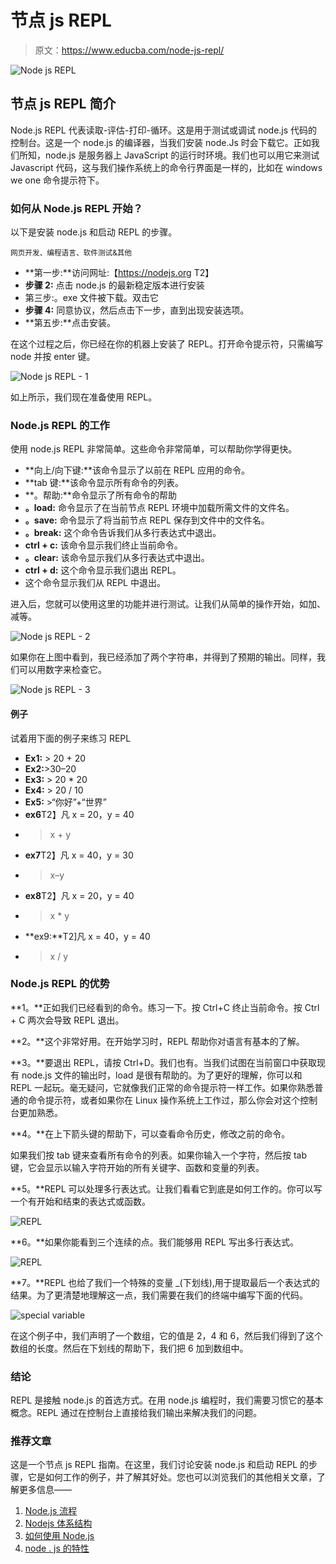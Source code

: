 # 节点 js REPL

> 原文：<https://www.educba.com/node-js-repl/>

![Node js REPL](img/f15eaf89218946c6debce9fbff9142d1.png)



## 节点 js REPL 简介

Node.js REPL 代表读取-评估-打印-循环。这是用于测试或调试 node.js 代码的控制台。这是一个 node.js 的编译器，当我们安装 node.Js 时会下载它。正如我们所知，node.js 是服务器上 JavaScript 的运行时环境。我们也可以用它来测试 Javascript 代码，这与我们操作系统上的命令行界面是一样的，比如在 windows we one 命令提示符下。

### 如何从 Node.js REPL 开始？

以下是安装 node.js 和启动 REPL 的步骤。

<small>网页开发、编程语言、软件测试&其他</small>

*   **第一步:**访问网址:【https://nodejs.org T2】
*   **步骤 2:** 点击 node.js 的最新稳定版本进行安装
*   第三步:。exe 文件被下载。双击它
*   **步骤 4:** 同意协议，然后点击下一步，直到出现安装选项。
*   **第五步:**点击安装。

在这个过程之后，你已经在你的机器上安装了 REPL。打开命令提示符，只需编写 node 并按 enter 键。

![Node js REPL - 1](img/0fdd41a4a14c0472346e38b56ee554a5.png)



如上所示，我们现在准备使用 REPL。

### Node.js REPL 的工作

使用 node.js REPL 非常简单。这些命令非常简单，可以帮助你学得更快。

*   **向上/向下键:**该命令显示了以前在 REPL 应用的命令。
*   **tab 键:**该命令显示所有命令的列表。
*   **。帮助:**命令显示了所有命令的帮助
*   **。load:** 命令显示了在当前节点 REPL 环境中加载所需文件的文件名。
*   **。save:** 命令显示了将当前节点 REPL 保存到文件中的文件名。
*   **。break:** 这个命令告诉我们从多行表达式中退出。
*   **ctrl + c:** 该命令显示我们终止当前命令。
*   **。clear:** 该命令显示我们从多行表达式中退出。
*   **ctrl + d:** 这个命令显示我们退出 REPL。
*   这个命令显示我们从 REPL 中退出。

进入后，您就可以使用这里的功能并进行测试。让我们从简单的操作开始，如加、减等。

![Node js REPL - 2](img/d15a8813ffca074fc041790fc5649c8c.png)



如果你在上图中看到，我已经添加了两个字符串，并得到了预期的输出。同样，我们可以用数字来检查它。

![Node js REPL - 3](img/515f0d13835d0d053d9f3cdc1f9abed4.png)



#### 例子

试着用下面的例子来练习 REPL

*   **Ex1:** > 20 + 20
*   **Ex2:**>30–20
*   **Ex3:** > 20 * 20
*   **Ex4:** > 20 / 10
*   **Ex5:** >“你好”+“世界”
*   **ex6**T2】凡 x = 20，y = 40
*   > x + y
*   **ex7**T2】凡 x = 40，y = 30
*   > x–y
*   **ex8**T2】凡 x = 20，y = 40
*   > x * y
*   **ex9:**T2]凡 x = 40，y = 40
*   > x / y

### Node.js REPL 的优势

**1。**正如我们已经看到的命令。练习一下。按 Ctrl+C 终止当前命令。按 Ctrl + C 两次会导致 REPL 退出。

**2。**这个非常好用。在开始学习时，REPL 帮助你对语言有基本的了解。

**3。**要退出 REPL，请按 Ctrl+D。我们也有。当我们试图在当前窗口中获取现有 node.js 文件的输出时，load 是很有帮助的。为了更好的理解，你可以和 REPL 一起玩。毫无疑问，它就像我们正常的命令提示符一样工作。如果你熟悉普通的命令提示符，或者如果你在 Linux 操作系统上工作过，那么你会对这个控制台更加熟悉。

**4。**在上下箭头键的帮助下，可以查看命令历史，修改之前的命令。

如果我们按 tab 键来查看所有命令的列表。如果你输入一个字符，然后按 tab 键，它会显示以输入字符开始的所有关键字、函数和变量的列表。

**5。**REPL 可以处理多行表达式。让我们看看它到底是如何工作的。你可以写一个有开始和结束的表达式或函数。

![REPL](img/6f5da2c5b20251fdf517221ba25c26d8.png)



**6。**如果你能看到三个连续的点。我们能够用 REPL 写出多行表达式。

![REPL](img/0a121b60f1af1a589c7f751c2a7afc76.png)



**7。**REPL 也给了我们一个特殊的变量 _(下划线),用于提取最后一个表达式的结果。为了更清楚地理解这一点，我们需要在我们的终端中编写下面的代码。

![special variable](img/17bdb3e8ff030f0c05e91ebf50bad3d6.png)



在这个例子中，我们声明了一个数组，它的值是 2，4 和 6，然后我们得到了这个数组的长度。然后在下划线的帮助下，我们把 6 加到数组中。

### 结论

REPL 是接触 node.js 的首选方式。在用 node.js 编程时，我们需要习惯它的基本概念。REPL 通过在控制台上直接给我们输出来解决我们的问题。

### 推荐文章

这是一个节点 js REPL 指南。在这里，我们讨论安装 node.js 和启动 REPL 的步骤，它是如何工作的例子，并了解其好处。您也可以浏览我们的其他相关文章，了解更多信息——

1.  [Node.js 流程](https://www.educba.com/node-dot-js-process/)
2.  [Nodejs 体系结构](https://www.educba.com/nodejs-architecture/)
3.  [如何使用 Node.js](https://www.educba.com/how-to-use-node-js/)
4.  [node . js 的特性](https://www.educba.com/features-of-node-js/)





